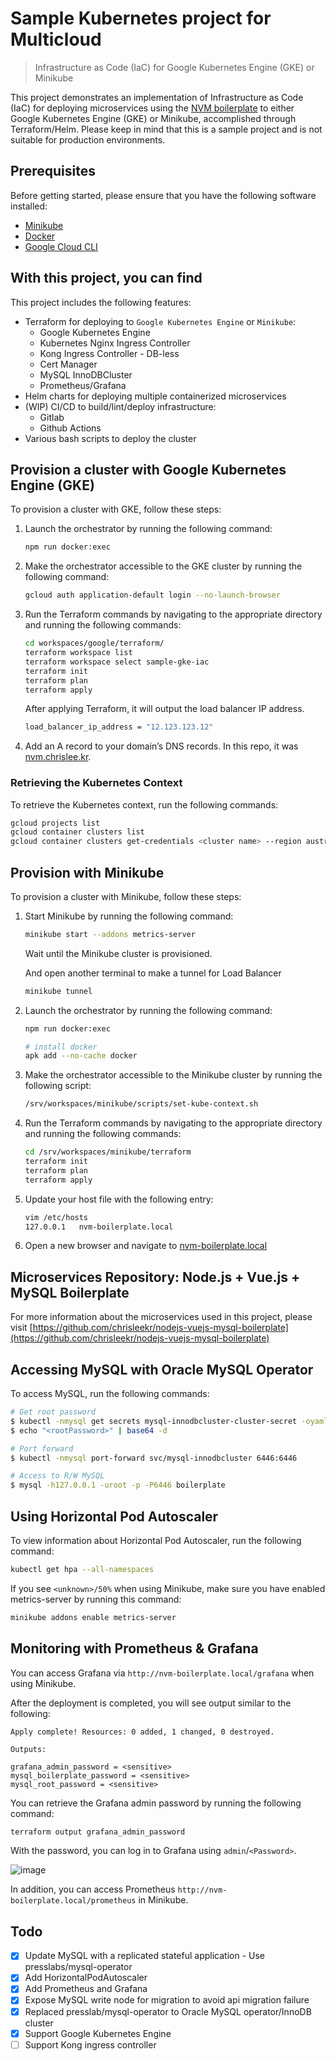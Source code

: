 # Sample Kubernetes project for Multicloud

> Infrastructure as Code (IaC) for Google Kubernetes Engine (GKE) or Minikube

This project demonstrates an implementation of Infrastructure as Code (IaC) for deploying microservices using the [NVM boilerplate](https://github.com/chrisleekr/nodejs-vuejs-mysql-boilerplate) to either Google Kubernetes Engine (GKE) or Minikube, accomplished through Terraform/Helm. Please keep in mind that this is a sample project and is not suitable for production environments.

## Prerequisites

Before getting started, please ensure that you have the following software installed:

- [Minikube](https://kubernetes.io/docs/tasks/tools/install-minikube/)
- [Docker](https://docs.docker.com/engine/install/)
- [Google Cloud CLI](https://cloud.google.com/sdk/docs/install)

## With this project, you can find

This project includes the following features:

- Terraform for deploying to `Google Kubernetes Engine` or `Minikube`:
  - Google Kubernetes Engine
  - Kubernetes Nginx Ingress Controller
  - Kong Ingress Controller - DB-less
  - Cert Manager
  - MySQL InnoDBCluster
  - Prometheus/Grafana
- Helm charts for deploying multiple containerized microservices
- (WIP) CI/CD to build/lint/deploy infrastructure:
  - Gitlab
  - Github Actions
- Various bash scripts to deploy the cluster

## Provision a cluster with Google Kubernetes Engine (GKE)

To provision a cluster with GKE, follow these steps:

1. Launch the orchestrator by running the following command:

   ```bash
   npm run docker:exec
   ```

2. Make the orchestrator accessible to the GKE cluster by running the following command:

   ```bash
   gcloud auth application-default login --no-launch-browser
   ```

3. Run the Terraform commands by navigating to the appropriate directory and running the following commands:

   ```bash
   cd workspaces/google/terraform/
   terraform workspace list
   terraform workspace select sample-gke-iac
   terraform init
   terraform plan
   terraform apply
   ```

   After applying Terraform, it will output the load balancer IP address.

   ```bash
   load_balancer_ip_address = "12.123.123.12"
   ```

4. Add an A record to your domain’s DNS records. In this repo, it was [nvm.chrislee.kr](http://nvm.chrislee.kr).

### Retrieving the Kubernetes Context

To retrieve the Kubernetes context, run the following commands:

   ```bash
   gcloud projects list
   gcloud container clusters list
   gcloud container clusters get-credentials <cluster name> --region australia-southeast2 --project <project id>
   ```

## Provision with Minikube

To provision a cluster with Minikube, follow these steps:

1. Start Minikube by running the following command:

   ```bash
   minikube start --addons metrics-server
   ```

   Wait until the Minikube cluster is provisioned.

   And open another terminal to make a tunnel for Load Balancer

   ```bash
   minikube tunnel
   ```

2. Launch the orchestrator by running the following command:

   ```bash
   npm run docker:exec

   # install docker
   apk add --no-cache docker
   ```

3. Make the orchestrator accessible to the Minikube cluster by running the following script:

   ```bash
   /srv/workspaces/minikube/scripts/set-kube-context.sh
   ```

4. Run the Terraform commands by navigating to the appropriate directory and running the following commands:

   ```bash
   cd /srv/workspaces/minikube/terraform
   terraform init
   terraform plan
   terraform apply
   ```

5. Update your host file with the following entry:

   ```bash
   vim /etc/hosts
   127.0.0.1   nvm-boilerplate.local
   ```

6. Open a new browser and navigate to [nvm-boilerplate.local](http://nvm-boilerplate.local)

## Microservices Repository: Node.js + Vue.js + MySQL Boilerplate

For more information about the microservices used in this project, please visit [https://github.com/chrisleekr/nodejs-vuejs-mysql-boilerplate](https://github.com/chrisleekr/nodejs-vuejs-mysql-boilerplate)

## Accessing MySQL with Oracle MySQL Operator

To access MySQL, run the following commands:

```bash
# Get root password
$ kubectl -nmysql get secrets mysql-innodbcluster-cluster-secret -oyaml
$ echo "<rootPassword>" | base64 -d

# Port forward
$ kubectl -nmysql port-forward svc/mysql-innodbcluster 6446:6446

# Access to R/W MySQL
$ mysql -h127.0.0.1 -uroot -p -P6446 boilerplate
```

## Using Horizontal Pod Autoscaler

To view information about Horizontal Pod Autoscaler, run the following command:

```bash
kubectl get hpa --all-namespaces
```

If you see `<unknown>/50%` when using Minikube, make sure you have enabled metrics-server by running this command:

```bash
minikube addons enable metrics-server
```

## Monitoring with Prometheus & Grafana

You can access Grafana via `http://nvm-boilerplate.local/grafana` when using Minikube.

After the deployment is completed, you will see output similar to the following:

```text
Apply complete! Resources: 0 added, 1 changed, 0 destroyed.

Outputs:

grafana_admin_password = <sensitive>
mysql_boilerplate_password = <sensitive>
mysql_root_password = <sensitive>
```

You can retrieve the Grafana admin password by running the following command:

```bash
terraform output grafana_admin_password
```

With the password, you can log in to Grafana using `admin`/`<Password>`.

![image](https://user-images.githubusercontent.com/5715919/100513860-4a031880-31c4-11eb-8ef2-04202055aa78.png)

In addition, you can access Prometheus `http://nvm-boilerplate.local/prometheus` in Minikube.

## Todo

- [x] Update MySQL with a replicated stateful application - Use presslabs/mysql-operator
- [x] Add HorizontalPodAutoscaler
- [x] Add Prometheus and Grafana
- [x] Expose MySQL write node for migration to avoid api migration failure
- [x] Replaced presslab/mysql-operator to Oracle MySQL operator/InnoDB cluster
- [x] Support Google Kubernetes Engine
- [ ] Support Kong ingress controller

